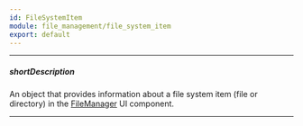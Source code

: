 ```yaml
---
id: FileSystemItem
module: file_management/file_system_item
export: default
---
```

---
##### shortDescription
An object that provides information about a file system item (file or directory) in the [FileManager](/api-reference/10%20UI%20Components/dxFileManager '/Documentation/ApiReference/UI_Components/dxFileManager/') UI component.

---
